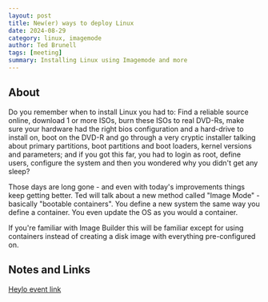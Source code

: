 ```yaml
---
layout: post
title: New(er) ways to deploy Linux
date: 2024-08-29
category: linux, imagemode
author: Ted Brunell
tags: [meeting]
summary: Installing Linux using Imagemode and more
---
```


## About

Do you remember when to install Linux you had to: Find a reliable source online, download 1 or more ISOs, burn these ISOs to real DVD-Rs, make sure your hardware had the right bios configuration and a hard-drive to install on, boot on the DVD-R and go through a very cryptic installer talking about primary partitions, boot partitions and boot loaders, kernel versions and parameters; and if you got this far, you had to login as root, define users, configure the system and then you wondered why you didn't get any sleep?

Those days are long gone - and even with today's improvements things keep getting better. Ted will talk about a new method called "Image Mode" - basically "bootable containers". You define a new system the same way you define a container. You even update the OS as you would a container.

If you're familiar with Image Builder this will be familiar except for using containers instead of creating a disk image with everything pre-configured on.

## Notes and Links

[Heylo event link](https://link.heylo.co/X3rX)

